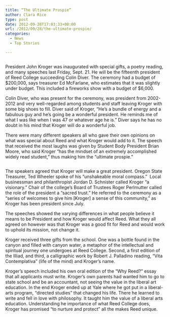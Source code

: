```yaml
---
title: “The Ultimate Prospie”
author: Clara Rice
type: post
date: 2012-09-28T17:03:33+00:00
url: /2012/09/28/the-ultimate-prospie/
categories:
  - News
  - Top Stories

---
```

<a href="http://www.reedquest.org/2012/09/the-ultimate-prospie/kroger_slider/" rel="attachment wp-att-1668"><img class="alignnone size-full wp-image-1668" title="John Kroger Inauguration" src="https://i2.wp.com/www.reedquest.org/wp-content/uploads/2012/09/kroger_slider.jpg?resize=770%2C430" alt="" data-recalc-dims="1" /></a>

President John Kroger was inaugurated with special gifts, a poetry reading, and many speeches last Friday, Sept. 21. He will be the fifteenth president of Reed College succeeding Colin Diver. The ceremony had a budget of $200,000, says treasurer Ed McFarlane, who estimates that it was slightly under budget. This included a fireworks show with a budget of $6,000.

Colin Diver, who was present for the ceremony, was president from 2002-2012 and very well-regarded among students and staff leaving Kroger with some big shoes to fill. Diver said of Kroger, “He’s a bundle of energy and a fabulous guy and he’s going be a wonderful president. He reminds me of what I was like when I was 47 or whatever age he is.” Diver says he has no doubt in his mind that Kroger will do a wonderful job.

There were many different speakers all who gave their own opinions on what was special about Reed and what Kroger would add to it. The speech that received the most laughs was given by Student Body President Brian Moore, who said Kroger “has the mindset of an extremely accomplished widely read student,” thus making him the “ultimate prospie.”

<a href="http://www.reedquest.org/2012/09/the-ultimate-prospie/kroger_web/" rel="attachment wp-att-1669"><img class="alignnone size-full wp-image-1669" title="John Kroger Inauguration 2" src="https://i0.wp.com/www.reedquest.org/wp-content/uploads/2012/09/kroger_web.jpg?resize=770%2C470" alt="" data-recalc-dims="1" /></a>

The speakers agreed that Kroger will make a great president. Oregon State Treasurer, Ted Wheeler spoke of his “unshakeable moral compass.”  Local businessman and philanthropist Jordan D. Schnister called Kroger “a visionary.” Chair of the college’s Board of Trustees Roger Perlmutter called the role of the president a “sacred trust.” He referred to the ceremony as a “series of welcomes to give him [Kroger] a sense of this community,” as Kroger has been president since July.

The speeches showed the varying differences in what people believe it means to be President and how Kroger would affect Reed. What they all agreed on however was that Kroger was a good fit for Reed and would work to uphold its mission, not change it.

Kroger received three gifts from the school. One was a bottle found in the canyon and filled with canyon water, a metaphor of the intellectual and spiritual journey one undergoes at Reed College. Second, a first edition of the Illiad, and third, a calligraphic work by Robert J. Palladino reading, “Vita Contemplativa” (life of the mind) and Kroger’s name.

Kroger’s speech included his own oral edition of the “Why Reed?” essay that all applicants must write. Kroger’s own parents had wanted him to go to state school and be an accountant, not seeing the value in the liberal art education. In the end Kroger ended up at Yale where he got put in a liberal-arts program, “directed studies” that changed his life. There he learned to write and fell in love with philosophy. It taught him the value of a liberal arts education. Understanding he importance of what Reed College does, Kroger has promised “to nurture and protect” all the makes Reed unique.

&nbsp;